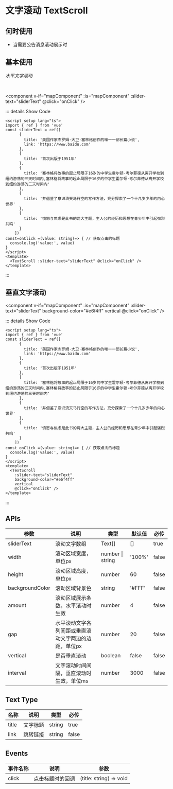 # 文字滚动 TextScroll

## 何时使用

- 当需要公告消息滚动展示时

<script setup lang="ts">
import { ref } from 'vue'
import { shallowRef, onMounted } from 'vue'    
const mapComponent = shallowRef(null)
onMounted(()=>{
    // import('./sunComponent.vue').then(module => {
    //   mapComponent.value = module.default
    // })
     import('../../../packages/textscroll/TextScroll.vue').then(module => {
      mapComponent.value = module.default
    })
    
})
const sliderText = ref([
      {
        title: '美国作家杰罗姆·大卫·塞林格创作的唯一一部长篇小说',
        link: 'https://www.baidu.com'
      },
      {
        title: '首次出版于1951年'
      },
      {
        title: '塞林格将故事的起止局限于16岁的中学生霍尔顿·考尔菲德从离开学校到纽约游荡的三天时间内,塞林格将故事的起止局限于16岁的中学生霍尔顿·考尔菲德从离开学校到纽约游荡的三天时间内'
      },
      {
        title: '并借鉴了意识流天马行空的写作方法，充分探索了一个十几岁少年的内心世界'
      },
      {
        title: '愤怒与焦虑是此书的两大主题，主人公的经历和思想在青少年中引起强烈共鸣'
      }
    ])
const onClick= (value: string)=> { // 获取点击的标题
  console.log('value:', value)
}
</script>

## 基本使用

*水平文字滚动*

<br/>

<component v-if="mapComponent" :is="mapComponent" :slider-text="sliderText" @click="onClick" />

::: details Show Code

```vue
<script setup lang="ts">
import { ref } from 'vue'
const sliderText = ref([
      {
        title: '美国作家杰罗姆·大卫·塞林格创作的唯一一部长篇小说',
        link: 'https://www.baidu.com'
      },
      {
        title: '首次出版于1951年'
      },
      {
        title: '塞林格将故事的起止局限于16岁的中学生霍尔顿·考尔菲德从离开学校到纽约游荡的三天时间内,塞林格将故事的起止局限于16岁的中学生霍尔顿·考尔菲德从离开学校到纽约游荡的三天时间内'
      },
      {
        title: '并借鉴了意识流天马行空的写作方法，充分探索了一个十几岁少年的内心世界'
      },
      {
        title: '愤怒与焦虑是此书的两大主题，主人公的经历和思想在青少年中引起强烈共鸣'
      }
    ])
const=onClick =(value: string)=> { // 获取点击的标题
  console.log('value:', value)
}
</script>
<template>
  <TextScroll :slider-text="sliderText" @click="onClick" />
</template>
```

:::

## 垂直文字滚动

<component v-if="mapComponent" :is="mapComponent"
  :slider-text="sliderText"
  background-color="#e6f4ff"
  vertical
  @click="onClick" />

::: details Show Code

```vue
<script setup lang="ts">
import { ref } from 'vue'
const sliderText = ref([
      {
        title: '美国作家杰罗姆·大卫·塞林格创作的唯一一部长篇小说',
        link: 'https://www.baidu.com'
      },
      {
        title: '首次出版于1951年'
      },
      {
        title: '塞林格将故事的起止局限于16岁的中学生霍尔顿·考尔菲德从离开学校到纽约游荡的三天时间内,塞林格将故事的起止局限于16岁的中学生霍尔顿·考尔菲德从离开学校到纽约游荡的三天时间内'
      },
      {
        title: '并借鉴了意识流天马行空的写作方法，充分探索了一个十几岁少年的内心世界'
      },
      {
        title: '愤怒与焦虑是此书的两大主题，主人公的经历和思想在青少年中引起强烈共鸣'
      }
    ])
const onClick =(value: string)=> { // 获取点击的标题
  console.log('value:', value)
}
</script>
<template>
  <TextScroll
    :slider-text="sliderText"
    background-color="#e6f4ff"
    vertical
    @click="onClick" />
</template>
```

:::

## APIs

参数 | 说明 | 类型 | 默认值 | 必传
-- | -- | -- | -- | --
sliderText | 滚动文字数组 | Text[] | [] | true
width | 滚动区域宽度，单位px | number &#124; string | '100%' | false
height | 滚动区域高度，单位px | number | 60 | false
backgroundColor | 滚动区域背景色 | string | '#FFF' | false
amount | 滚动区域展示条数，水平滚动时生效 | number | 4 | false
gap | 水平滚动文字各列间距或垂直滚动文字两边的边距，单位px |  number | 20 | false
vertical | 是否垂直滚动 | boolean | false | false
interval | 文字滚动时间间隔，垂直滚动时生效，单位ms | number | 3000 | false

## Text Type

名称 | 说明 | 类型 | 必传
-- | -- | -- | --
title | 文字标题 | string | true
link | 跳转链接 | string | false

## Events

事件名称 | 说明 | 参数
-- | -- | --
click | 点击标题时的回调 | (title: string) => void
